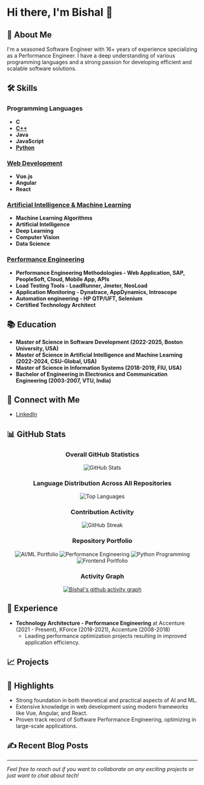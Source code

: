 # Hi there, I'm Bishal 👋

## 🚀 About Me
I'm a seasoned Software Engineer with 16+ years of experience specializing as a Performance Engineer. I have a deep understanding of various programming languages and a strong passion for developing efficient and scalable software solutions. 

## 🛠 Skills

### Programming Languages
- **C**
- **[C++](https://github.com/bishalgoutam/cpp-programs)**
- **Java**
- **JavaScript**
- **[Python](https://github.com/bishalgoutam/python-programming)**

### [Web Development](https://github.com/bishalgoutam/FrontendDeveloper-Portfolio)
- **Vue.js**
- **Angular**
- **React**

### [Artificial Intelligence & Machine Learning](https://github.com/bishalgoutam/ArtificialIntelligence-MachineLearning-Portfolio)
- **Machine Learning Algorithms**
- **Artificial Intelligence**
- **Deep Learning**
- **Computer Vision**
- **Data Science**  

### [Performance Engineering](https://github.com/bishalgoutam/PerformanceEngineering-Portfolio)
- **Performance Engineering Methodologies - Web Application, SAP, PeopleSoft, Cloud, Mobile App, APIs**
- **Load Testing Tools - LoadRunner, Jmeter, NeoLoad**
- **Application Monitoring - Dynatrace, AppDynamics, Introscope**
- **Automation engineering - HP QTP/UFT, Selenium**
- **Certified Technology Architect**
  
## 📚 Education
- **Master of Science in Software Development (2022-2025, Boston University, USA)**
- **Master of Science in Artificial Intelligence and Machine Learning (2022-2024, CSU-Global, USA)**
- **Master of Science in Information Systems (2018-2019, FIU, USA)**
- **Bachelor of Engineering in Electronics and Communication Engineering (2003-2007, VTU, India)**

## 🔗 Connect with Me
- [LinkedIn](https://www.linkedin.com/in/bishal-goutam-9139451a/)

## 📊 GitHub Stats

<div align="center">

### Overall GitHub Statistics
![GitHub Stats](https://github-readme-stats.vercel.app/api?username=bishalgoutam&show_icons=true&theme=radical&include_all_commits=true&count_private=true)

### Language Distribution Across All Repositories
![Top Languages](https://github-readme-stats.vercel.app/api/top-langs/?username=bishalgoutam&layout=compact&theme=radical&include_all_commits=true&count_private=true&langs_count=10)

### Contribution Activity
![GitHub Streak](https://github-readme-streak-stats.herokuapp.com/?user=bishalgoutam&theme=radical)

### Repository Portfolio
![AI/ML Portfolio](https://github-readme-stats.vercel.app/api/pin/?username=bishalgoutam&repo=ArtificialIntelligence-MachineLearning-Portfolio&theme=radical)
![Performance Engineering](https://github-readme-stats.vercel.app/api/pin/?username=bishalgoutam&repo=PerformanceEngineering-Portfolio&theme=radical)
![Python Programming](https://github-readme-stats.vercel.app/api/pin/?username=bishalgoutam&repo=python-programming&theme=radical)
![Frontend Portfolio](https://github-readme-stats.vercel.app/api/pin/?username=bishalgoutam&repo=FrontendDeveloper-Portfolio&theme=radical)

### Activity Graph
[![Bishal's github activity graph](https://github-readme-activity-graph.vercel.app/graph?username=bishalgoutam&theme=react-dark&area=true)](https://github.com/bishalgoutam)

</div>

## 💼 Experience
- **Technology Architecture - Performance Engineering** at Accenture (2021 - Present), KForce (2018-2021), Accenture (2008-2018)
  - Leading performance optimization projects resulting in improved application efficiency.

## 📈 Projects
<!--### [Project Name 1](https://github.com/your-github-username/project1)
Brief description of Project 1.

### [Project Name 2](https://github.com/your-github-username/project2)
Brief description of Project 2.
-->

## 🌟 Highlights
- Strong foundation in both theoretical and practical aspects of AI and ML.
- Extensive knowledge in web development using modern frameworks like Vue, Angular, and React.
- Proven track record of Software Performance Engineering, optimizing in large-scale applications.

## ✍️ Recent Blog Posts
---

*Feel free to reach out if you want to collaborate on any exciting projects or just want to chat about tech!*

